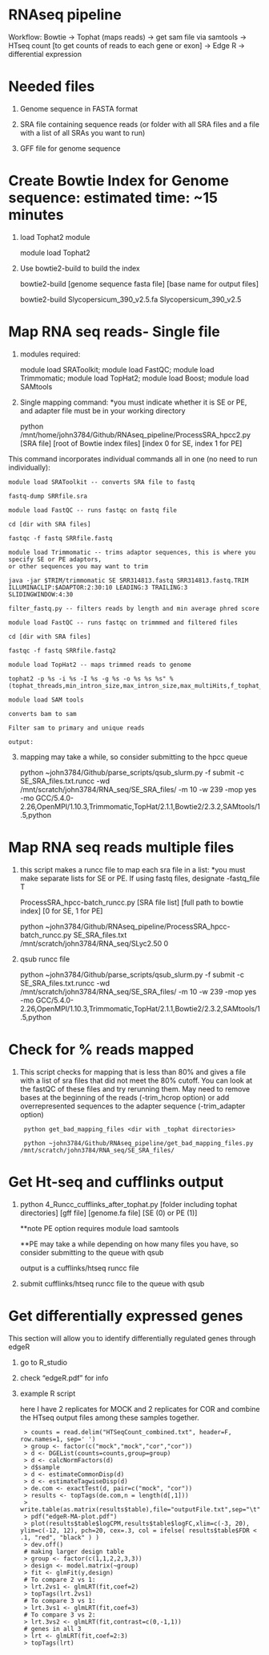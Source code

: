 # RNAseq pipeline

Workflow: Bowtie -> Tophat (maps reads) -> get sam file via samtools -> 
HTseq count [to get counts of reads to each gene or exon] -> Edge R -> differential expression  

# Needed files

1) Genome sequence in FASTA format

2) SRA file containing sequence reads (or folder with all SRA files and a file with a list of all SRAs you want to run)

3) GFF file for genome sequence

# Create Bowtie Index for Genome sequence: estimated time: ~15 minutes

1) load Tophat2 module

    module load Tophat2
    
2) Use bowtie2-build to build the index

    bowtie2-build [genome sequence fasta file] [base name for output files]
    
    bowtie2-build  Slycopersicum_390_v2.5.fa  Slycopersicum_390_v2.5
    
# Map RNA seq reads- Single file

1) modules required:

    module load SRAToolkit; module load FastQC; module load Trimmomatic; module load TopHat2; module load Boost; module load SAMtools
    
2) Single mapping command: *you must indicate whether it is SE or PE, and adapter file must be in your working directory

    python /mnt/home/john3784/Github/RNAseq_pipeline/ProcessSRA_hpcc2.py [SRA file] [root of Bowtie index files] [index 0 for SE, index 1 for PE]
    
 This command incorporates individual commands all in one (no need to run individually):
        
    module load SRAToolkit -- converts SRA file to fastq
    
    fastq-dump SRRfile.sra 
    
    module load FastQC -- runs fastqc on fastq file
    
    cd [dir with SRA files]
    
    fastqc -f fastq SRRfile.fastq 
    
    module load Trimmomatic -- trims adaptor sequences, this is where you specify SE or PE adaptors, 
    or other sequences you may want to trim
    
    java -jar $TRIM/trimmomatic SE SRR314813.fastq SRR314813.fastq.TRIM ILLUMINACLIP:$ADAPTOR:2:30:10 LEADING:3 TRAILING:3      SLIDINGWINDOW:4:30 
    
    filter_fastq.py -- filters reads by length and min average phred score
    
    module load FastQC -- runs fastqc on trimmmed and filtered files
    
    cd [dir with SRA files]
    
    fastqc -f fastq SRRfile.fastq2
    
    module load TopHat2 -- maps trimmed reads to genome
    
    tophat2 -p %s -i %s -I %s -g %s -o %s %s %s" %(tophat_threads,min_intron_size,max_intron_size,max_multiHits,f_tophat_file,genome,filtered_file)
    
    module load SAM tools
    
    converts bam to sam
    
    Filter sam to primary and unique reads
    
    output:
    
3) mapping may take a while, so consider submitting to the hpcc queue

    python ~john3784/Github/parse_scripts/qsub_slurm.py -f submit -c SE_SRA_files.txt.runcc -wd /mnt/scratch/john3784/RNA_seq/SE_SRA_files/ -m 10 -w 239 -mop yes -mo GCC/5.4.0-2.26,OpenMPI/1.10.3,Trimmomatic,TopHat/2.1.1,Bowtie2/2.3.2,SAMtools/1.5,python

# Map RNA seq reads multiple files

1) this script makes a runcc file to map each sra file in a list: *you must make separate lists for SE or PE. If using fastq files, designate -fastq_file T

    ProcessSRA_hpcc-batch_runcc.py [SRA file list] [full path to bowtie index] [0 for SE, 1 for PE]

    python ~john3784/Github/RNAseq_pipeline/ProcessSRA_hpcc-batch_runcc.py SE_SRA_files.txt /mnt/scratch/john3784/RNA_seq/SLyc2.50 0
    
2) qsub runcc file

    python ~john3784/Github/parse_scripts/qsub_slurm.py -f submit -c SE_SRA_files.txt.runcc -wd /mnt/scratch/john3784/RNA_seq/SE_SRA_files/ -m 10 -w 239 -mop yes -mo GCC/5.4.0-2.26,OpenMPI/1.10.3,Trimmomatic,TopHat/2.1.1,Bowtie2/2.3.2,SAMtools/1.5,python

    
# Check for % reads mapped

1) This script checks for mapping that is less than 80% and gives a file with a list of sra files that did not meet the 80% cutoff. You can look at the fastQC of these files and try rerunning them. May need to remove bases at the beginning of the reads (-trim_hcrop <number of bases to remove> option) or add overrepresented sequences to the adapter sequence (-trim_adapter <file with adapters and over-represented sequences> option)

        python get_bad_mapping_files <dir with _tophat directories>
        
        python ~john3784/Github/RNAseq_pipeline/get_bad_mapping_files.py /mnt/scratch/john3784/RNA_seq/SE_SRA_files/
  

# Get Ht-seq and cufflinks output

1) python 4_Runcc_cufflinks_after_tophat.py [folder including tophat directories] [gff file] [genome.fa file] [SE (0) or PE (1)]
   
   **note PE option requires module load samtools
   
   **PE may take a while depending on how many files you have, so consider submitting to the queue with qsub
   
   output is a cufflinks/htseq runcc file
   
2) submit cufflinks/htseq runcc file to the queue with qsub

# Get differentially expressed genes

This section will allow you to identify differentially regulated genes through edgeR

1. go to R_studio

2. check “edgeR.pdf” for info

3. example R script


   here I have 2 replicates for MOCK and 2 replicates for COR and combine the HTseq output files among these samples together.
   
        > counts = read.delim("HTSeqCount_combined.txt", header=F, row.names=1, sep=' ')
        > group <- factor(c("mock","mock","cor","cor"))
        > d <- DGEList(counts=counts,group=group)
        > d <- calcNormFactors(d)
        > d$sample
        > d <- estimateCommonDisp(d)
        > d <- estimateTagwiseDisp(d)
        > de.com <- exactTest(d, pair=c("mock", "cor"))
        > results <- topTags(de.com,n = length(d[,1]))
        > write.table(as.matrix(results$table),file="outputFile.txt",sep="\t")
        > pdf("edgeR-MA-plot.pdf")
        > plot(results$table$logCPM,results$table$logFC,xlim=c(-3, 20), ylim=c(-12, 12), pch=20, cex=.3, col = ifelse( results$table$FDR < .1, "red", "black" ) )
        > dev.off()
        # making larger design table
        > group <- factor(c(1,1,2,2,3,3))
        > design <- model.matrix(~group)
        > fit <- glmFit(y,design)
        # To compare 2 vs 1:
        > lrt.2vs1 <- glmLRT(fit,coef=2)
        > topTags(lrt.2vs1)
        # To compare 3 vs 1:
        > lrt.3vs1 <- glmLRT(fit,coef=3)
        # To compare 3 vs 2:
        > lrt.3vs2 <- glmLRT(fit,contrast=c(0,-1,1))
        # genes in all 3
        > lrt <- glmLRT(fit,coef=2:3)
        > topTags(lrt)


   
